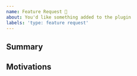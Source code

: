 ```yaml
---
name: Feature Request 🚀
about: You'd like something added to the plugin
labels: 'type: feature request'
---
```


<!--- Please fill out the template to the best of your ability -->

## Summary

<!-- Please describe what feature you would like added -->

## Motivations

<!-- Please explain what value this feature would add. E.g. what problem does it solve -->
